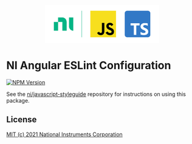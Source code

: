 <div align="center">
    <div>
        <!-- Load images from raw.githubusercontent.com to enable image rendering when viewed from npmjs.com -->
        <img src="https://raw.githubusercontent.com/ni/javascript-styleguide/HEAD/docs/logo.svg" alt="JavaScript, TypeScript, and NI logo" width="300" height="100">
    </div>
</div>

# NI Angular ESLint Configuration

[![NPM Version](https://img.shields.io/npm/v/@ni/eslint-config-angular.svg)](https://www.npmjs.com/package/@ni/eslint-config-angular)

See the [ni/javascript-styleguide](https://github.com/ni/javascript-styleguide#readme) repository for instructions on using this package.

## License

[MIT (c) 2021 National Instruments Corporation](./LICENSE)
